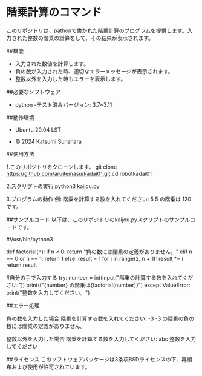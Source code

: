 # 階乗計算のコマンド

このリポジトリは、pathonで書かれた階乗計算のプログラムを提供します。入力された整数の階乗の計算をして、その結果が表示されます。

##機能

- 入力された数値を計算します。
- 負の数が入力された時、適切なエラーメッセージが表示されます。
- 整数以外を入力した時もエラーを表示します。

##必要なソフトウェア
- python
   -テスト済みバージョン: 3.7~3.11

##動作環境
- Ubuntu 20.04 LST

- © 2024 Katsumi Sunahara

##使用方法

1.このリポジトリをクローンします。
git clone
https://github.com/aruitemasu/kadai01.git
cd robotkadai01

2.スクリプトの実行
python3 kaijou.py

3.プログラムの動作 例:
階乗を計算する数を入れてください: 5
5 の階乗は 120 です。

##サンプルコード
以下は、このリポジトリのkaijou.pyスクリプトのサンプルコードです。

#!/usr/bin/python3


def factorial(n):
    if n < 0:
        return "負の数には階乗の定義がありません。"
    elif n == 0 or n == 1:
        return 1
    else:
        result = 1
        for i in range(2, n + 1):
            result *= i
        return result

#自分の手で入力する
try:
    number = int(input("階乗の計算する数を入れてください:"))
    print(f"{number} の階乗は{factorial(number)}")
except ValueError:
    print("整数を入力してください。")

##エラー処理

負の数を入力した場合
階乗を計算する数を入れてください: -3
-3 の階乗の負の数には階乗の定義がありません。

整数以外を入力した場合
階乗を計算する数を入力してください: abc
整数を入力してください

##ライセンス
このソフトウェアパッケージは3条項BSDライセンスの下、再頒布および使用が許可されています。
